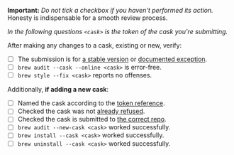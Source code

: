 **Important:** *Do not tick a checkbox if you haven’t performed its action.* Honesty is indispensable for a smooth review process.

_In the following questions `<cask>` is the token of the cask you're submitting._

After making any changes to a cask, existing or new, verify:

- [ ] The submission is for [a stable version](https://docs.brew.sh/Acceptable-Casks#stable-versions) or [documented exception](https://docs.brew.sh/Acceptable-Casks#but-there-is-no-stable-version).
- [ ] `brew audit --cask --online <cask>` is error-free.
- [ ] `brew style --fix <cask>` reports no offenses.

Additionally, **if adding a new cask**:

- [ ] Named the cask according to the [token reference](https://docs.brew.sh/Cask-Cookbook#token-reference).
- [ ] Checked the cask was not [already refused](https://github.com/Homebrew/homebrew-cask-versions/search?q=is%3Aclosed&type=Issues).
- [ ] Checked the cask is submitted to [the correct repo](https://docs.brew.sh/Acceptable-Casks#finding-a-home-for-your-cask).
- [ ] `brew audit --new-cask <cask>` worked successfully.
- [ ] `brew install --cask <cask>` worked successfully.
- [ ] `brew uninstall --cask <cask>` worked successfully.
